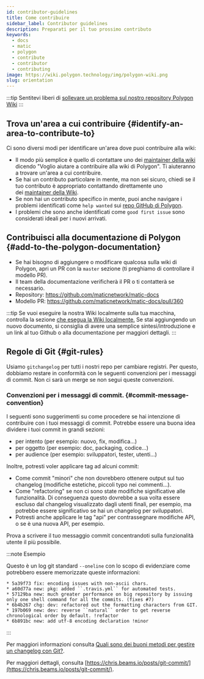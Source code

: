 ```yaml
---
id: contributor-guidelines
title: Come contribuire
sidebar_label: Contributor guidelines
description: Preparati per il tuo prossimo contributo
keywords:
  - docs
  - matic
  - polygon
  - contribute
  - contributor
  - contributing
image: https://wiki.polygon.technology/img/polygon-wiki.png
slug: orientation
---
```


:::tip
Sentitevi liberi di [sollevare un problema sul nostro repository Polygon Wiki](https://github.com/maticnetwork/matic-docs/issues)
:::

## Trova un'area a cui contribuire {#identify-an-area-to-contribute-to}

Ci sono diversi modi per identificare un'area dove puoi contribuire alla wiki:

- Il modo più semplice è quello di contattare uno dei [maintainer della wiki](/docs/contribute/community-maintainers) 
dicendo "Voglio aiutare a contribuire alla wiki di Polygon". Ti aiuteranno a trovare un'area a cui contribuire.
- Se hai un contributo particolare in mente, ma non sei sicuro, chiedi se il tuo contributo è appropriato contattando direttamente uno dei [maintainer della Wiki](/docs/contribute/community-maintainers).
- Se non hai un contributo specifico in mente, puoi anche navigare i problemi identificati come `help wanted` sui [repo GitHub di Polygon](https://github.com/maticnetwork).
- I problemi che sono anche identificati come `good first issue` sono considerati ideali per
i nuovi arrivati.

## Contribuisci alla documentazione di Polygon {#add-to-the-polygon-documentation}

  - Se hai bisogno di aggiungere o modificare qualcosa sulla wiki di Polygon, apri un PR con la `master` sezione (ti preghiamo di controllare il modello PR).
  - Il team della documentazione verificherà il PR o ti contatterà se necessario.
  - Repository: https://github.com/maticnetwork/matic-docs
  - Modello PR: https://github.com/maticnetwork/matic-docs/pull/360

:::tip
Se vuoi eseguire la nostra Wiki localmente sulla tua macchina, controlla la sezione [che esegua la Wiki localmente.](https://github.com/maticnetwork/matic-docs#run-the-wiki-locally) Se stai aggiungendo un nuovo documento, si consiglia di avere una semplice sintesi/introduzione e un link al tuo Github o alla documentazione per maggiori dettagli.
:::

## Regole di Git {#git-rules}

Usiamo `gitchangelog` per tutti i nostri repo per cambiare registri. Per questo, dobbiamo restare in conformità con le seguenti convenzioni per i messaggi di commit. Non ci sarà un merge se non segui queste convenzioni.

### Convenzioni per i messaggi di commit. {#commit-message-convention}

I seguenti sono suggerimenti su come procedere se hai intenzione di contribuire con i tuoi messaggi di commit. Potrebbe essere una buona idea dividere i tuoi commit in grandi sezioni:

- per intento (per esempio: nuovo, fix, modifica...)
- per oggetto (per esempio: doc, packaging, codice...)
- per audience (per esempio: sviluppatori, tester, utenti...)

Inoltre, potresti voler applicare tag ad alcuni commit:

- Come commit "minori" che non dovrebbero ottenere output sul tuo changelog (modifiche estetiche, piccoli typo nei commenti...).
- Come "refactoring" se non ci sono state modifiche significative alle funzionalità. Di conseguenza questo dovrebbe a sua volta essere escluso dal changelog visualizzato dagli utenti finali, per esempio, ma potrebbe essere significativo se hai un changelog per sviluppatori.
- Potresti anche applicare le tag "api" per contrassegnare modifiche API, o se è una nuova API, per esempio.

Prova a scrivere il tuo messaggio commit concentrandoti sulla funzionalità utente il più possibile.

:::note Esempio

Questo è un log git standard `--oneline` con lo scopo di evidenziare come potrebbero essere memorizzate queste informazioni:

```
* 5a39f73 fix: encoding issues with non-ascii chars.
* a60d77a new: pkg: added ``.travis.yml`` for automated tests.
* 57129ba new: much greater performance on big repository by issuing only one shell command for all the commits. (fixes #7)
* 6b4b267 chg: dev: refactored out the formatting characters from GIT.
* 197b069 new: dev: reverse ``natural`` order to get reverse chronological order by default. !refactor
* 6b891bc new: add utf-8 encoding declaration !minor
```

:::

Per maggiori informazioni consulta [Quali sono dei buoni metodi per gestire un changelog con Git?](https://stackoverflow.com/questions/3523534/good-ways-to-manage-a-changelog-using-git/23047890#23047890).

Per maggiori dettagli, consulta [https://chris.beams.io/posts/git-commit/](https://chris.beams.io/posts/git-commit/).
